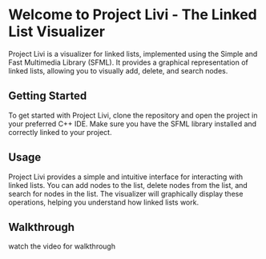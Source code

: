 # Welcome to Project Livi - The Linked List Visualizer

Project Livi is a visualizer for linked lists, implemented using the Simple and Fast Multimedia Library (SFML). It provides a graphical representation of linked lists, allowing you to visually add, delete, and search nodes.

## Getting Started

To get started with Project Livi, clone the repository and open the project in your preferred C++ IDE. Make sure you have the SFML library installed and correctly linked to your project.

## Usage

Project Livi provides a simple and intuitive interface for interacting with linked lists. You can add nodes to the list, delete nodes from the list, and search for nodes in the list. The visualizer will graphically display these operations, helping you understand how linked lists work.

## Walkthrough
watch the video for walkthrough



